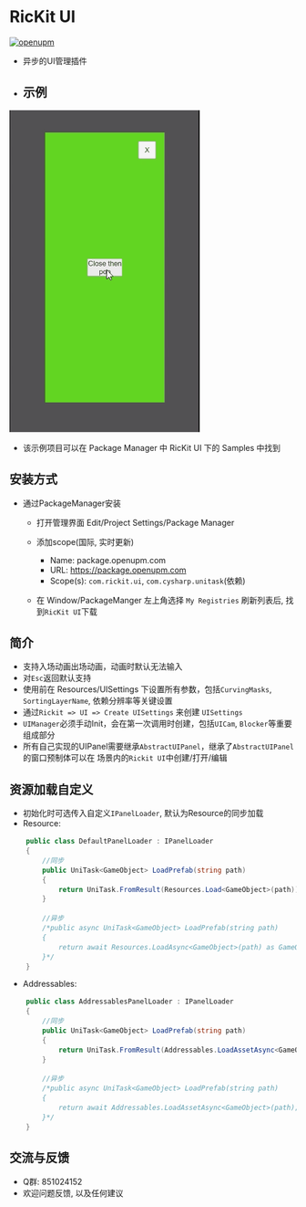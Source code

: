 # RicKit UI
[![openupm](https://img.shields.io/npm/v/com.rickit.ui?label=openupm&registry_uri=https://package.openupm.com)](https://openupm.com/packages/com.rickit.ui/)
- 异步的UI管理插件
- ## 示例
![gif](https://github.com/rickytheoldtree/com.rickit.rui/blob/main/Gif/0.gif)
- 该示例项目可以在 Package Manager 中 RicKit UI 下的 Samples 中找到
## 安装方式
- 通过PackageManager安装
    - 打开管理界面 Edit/Project Settings/Package Manager
    - 添加scope(国际, 实时更新)
      - Name: package.openupm.com
      - URL: https://package.openupm.com
      - Scope(s): `com.rickit.ui`, `com.cysharp.unitask`(依赖)

    - 在 Window/PackageManger 左上角选择 `My Registries` 刷新列表后, 找到`RicKit UI`下载
## 简介
- 支持入场动画出场动画，动画时默认无法输入
- 对`Esc`返回默认支持
- 使用前在 Resources/UISettings 下设置所有参数，包括`CurvingMasks`, `SortingLayerName`, 依赖分辨率等关键设置
- 通过`Rickit => UI => Create UISettings` 来创建 `UISettings`
- `UIManager`必须手动Init，会在第一次调用时创建，包括`UICam`, `Blocker`等重要组成部分
- 所有自己实现的UIPanel需要继承`AbstractUIPanel`，继承了`AbstractUIPanel`的窗口预制体可以在 场景内的`Rickit UI`中创建/打开/编辑
## 资源加载自定义
- 初始化时可选传入自定义`IPanelLoader`, 默认为Resource的同步加载
- Resource:
```csharp
    public class DefaultPanelLoader : IPanelLoader
    {
        //同步
        public UniTask<GameObject> LoadPrefab(string path)
        {
            return UniTask.FromResult(Resources.Load<GameObject>(path));
        }

        //异步
        /*public async UniTask<GameObject> LoadPrefab(string path)
        {
            return await Resources.LoadAsync<GameObject>(path) as GameObject;
        }*/
    }
```
- Addressables:
```csharp
    public class AddressablesPanelLoader : IPanelLoader
    {
        //同步
        public UniTask<GameObject> LoadPrefab(string path)
        {
            return UniTask.FromResult(Addressables.LoadAssetAsync<GameObject>(path).WaitForCompletion());
        }

        //异步
        /*public async UniTask<GameObject> LoadPrefab(string path)
        {
            return await Addressables.LoadAssetAsync<GameObject>(path);
        }*/
    }
```
## 交流与反馈
- Q群: 851024152
- 欢迎问题反馈, 以及任何建议

